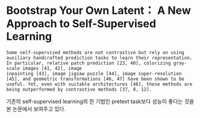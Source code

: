 # Bootstrap Your Own Latent： A New Approach to Self-Supervised Learning 

```
Some self-supervised methods are not contrastive but rely on using auxiliary handcrafted prediction tasks to learn their representation. In particular, relative patch prediction [23, 40], colorizing gray-scale images [41, 42], image
inpainting [43], image jigsaw puzzle [44], image super-resolution [45], and geometric transformations [46, 47] have been shown to be useful. Yet, even with suitable architectures [48], these methods are being outperformed by contrastive methods [37, 8, 12].
```

기존의 self-supervised learning의 한 기법인 pretext task보다 성능이 좋다는 것을 본 논문에서 보여주고 있다.


## 